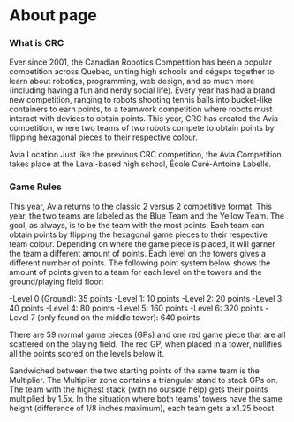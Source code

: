 # About page

<h3> What is CRC </h3>

Ever since 2001, the Canadian Robotics Competition has been a popular competition across Quebec, uniting high schools and cégeps together to learn about robotics, programming, web design, and so much more (including having a fun and nerdy social life). Every year has had a brand new competition, ranging to robots shooting tennis balls into bucket-like containers to earn points, to a teamwork competition where robots must interact with devices to obtain points. This year, CRC has created the Avia competition, where two teams of two robots compete to obtain points by flipping hexagonal pieces to their respective colour.

Avia Location
Just like the previous CRC competition, the Avia Competition takes place at the Laval-based high school, École Curé-Antoine Labelle. 


<h3> Game Rules </h3>
This year, Avia returns to the classic 2 versus 2 competitive format. This year, the two teams are labeled as the Blue Team and the Yellow Team. The goal, as always, is to be the team with the most points. Each team can obtain points by flipping the hexagonal game pieces to their respective team colour. Depending on where the game piece is placed, it will garner the team a different amount of points. Each level on the towers gives a different number of points. The following point system below shows the amount of points given to a team for each level on the towers and the ground/playing field floor:

-Level 0 (Ground): 35 points
-Level 1: 10 points
-Level 2: 20 points
-Level 3: 40 points
-Level 4: 80 points
-Level 5: 160 points
-Level 6: 320 points
-Level 7 (only found on the middle tower): 640 points

There are 59 normal game pieces (GPs) and one red game piece that are all scattered on the playing field. The red GP, when placed in a tower, nullifies all the points scored on the levels below it.

Sandwiched between the two starting points of the same team is the Multiplier. The Multiplier zone contains a triangular stand to stack GPs on. The team with the highest stack (with no outside help) gets their points multiplied by 1.5x. In the situation where both teams' towers have the same height (difference of 1/8 inches maximum), each team gets a x1.25 boost.

